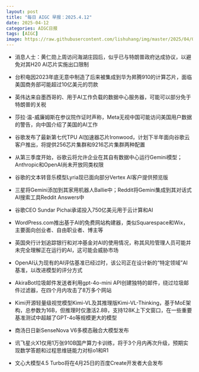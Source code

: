 ```yaml
---
layout: post
title: "每日 AIGC 早报：2025.4.12"
date: 2025-04-12
categories: AIGC日报
tags: [AIGC]
image: https://raw.githubusercontent.com/lishuhang/img/master/2025/04/0412-d.jpg
---
```


- 消息人士：黄仁勋上周访问海湖庄园后，似乎已与特朗普政府达成协议，以避免对其H20 AI芯片实施出口限制

- 台积电因2023年底无意中制造了后来被集成到华为昇腾910的计算芯片，面临美国商务部可能超过10亿美元的罚款

- 英伟达来自墨西哥的、用于AI工作负载的数据中心服务器，可能可以部分免于特朗普的关税

- 莎拉·温-威廉姆斯在参议院作证时声称，Meta无视中国可能访问美国用户数据的警告，向中国介绍了美国的AI工作

- 谷歌发布了最新第七代TPU AI加速器芯片Ironwood，计划下半年面向谷歌云客户推出，将提供256芯片集群和9216芯片集群两种配置

- 从第三季度开始，谷歌云将允许企业在其自有数据中心运行Gemini模型；Anthropic和OpenAI尚未开放同类权限

- 谷歌的文本转音乐模型Lyria现已面向部分Vertex AI客户提供预览版

- 三星将Gemini添加到其家用机器人Ballie中；Reddit将Gemini集成到其对话式AI搜索工具Reddit Answers中

- 谷歌CEO Sundar Pichai承诺投入750亿美元用于云计算和AI

- WordPress.com推出基于AI的免费网站构建器，类似Squarespace和Wix，主要面向创业者、自由职业者、博主等

- 英国央行计划追踪银行和对冲基金对AI的使用情况，称其风险管理人员可能并未完全理解正在运行的AI，这可能会威胁市场

- OpenAI认为现有的AI评估基准已经过时，该公司正在设计新的“特定领域”AI基准，以改进模型的评分方式

- AkiraBot垃圾邮件发送者利用gpt-4o-mini API创建独特的邮件，绕过垃圾邮件过滤器，在四个月内攻击了8万多个网站

- Kimi开源轻量级视觉模型Kimi-VL及其推理版Kimi-VL-Thinking，基于MoE架构，总参数为16B，但推理时仅激活2.8B，支持128K上下文窗口，在一些重要基准测试中超越了GPT-4o等规模更大的模型

- 商汤日日新SenseNova V6多模态融合大模型发布

- 讯飞星火X1仅用1万张910B国产算力卡训练，将于3个月内再次升级，预期实现数学答题和过程思维链能力对标o1和R1

- 文心大模型4.5 Turbo将在4月25日的百度Create开发者大会发布